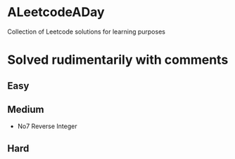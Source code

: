 # ALeetcodeADay

Collection of Leetcode solutions for learning purposes

# Solved rudimentarily with comments
## Easy

## Medium
- No7 Reverse Integer
## Hard
